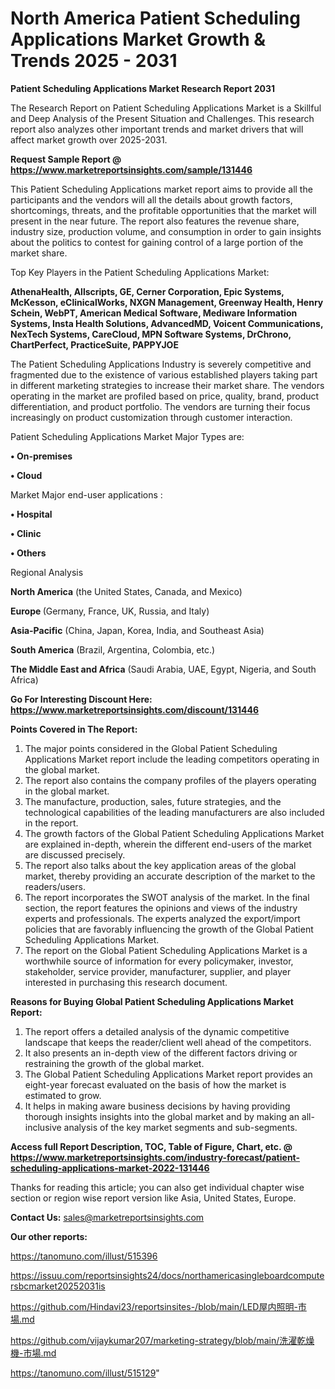 # North America Patient Scheduling Applications Market Growth & Trends 2025 - 2031

<strong>Patient Scheduling Applications Market Research Report 2031</strong>

The Research Report on Patient Scheduling Applications Market is a Skillful and Deep Analysis of the Present Situation and Challenges. This research report also analyzes other important trends and market drivers that will affect market growth over 2025-2031.

<strong>Request Sample Report @ <a href=https://www.marketreportsinsights.com/sample/131446>https://www.marketreportsinsights.com/sample/131446</a></strong>

This Patient Scheduling Applications market report aims to provide all the participants and the vendors will all the details about growth factors, shortcomings, threats, and the profitable opportunities that the market will present in the near future. The report also features the revenue share, industry size, production volume, and consumption in order to gain insights about the politics to contest for gaining control of a large portion of the market share.

Top Key Players in the Patient Scheduling Applications Market:

<strong>AthenaHealth, Allscripts, GE, Cerner Corporation, Epic Systems, McKesson, eClinicalWorks, NXGN Management, Greenway Health, Henry Schein, WebPT, American Medical Software, Mediware Information Systems, Insta Health Solutions, AdvancedMD, Voicent Communications, NexTech Systems, CareCloud, MPN Software Systems, DrChrono, ChartPerfect, PracticeSuite, PAPPYJOE</strong>

The Patient Scheduling Applications Industry is severely competitive and fragmented due to the existence of various established players taking part in different marketing strategies to increase their market share. The vendors operating in the market are profiled based on price, quality, brand, product differentiation, and product portfolio. The vendors are turning their focus increasingly on product customization through customer interaction.

Patient Scheduling Applications Market Major Types are:

<strong>• On-premises

• Cloud</strong>

Market Major end-user applications :

<strong>• Hospital

• Clinic

• Others</strong>

Regional Analysis

</u><strong><b>North America</b></strong> (the United States, Canada, and Mexico)

<strong><b>Europe </b></strong>(Germany, France, UK, Russia, and Italy)

<strong><b>Asia-Pacific</b></strong> (China, Japan, Korea, India, and Southeast Asia)

<strong><b>South America</b></strong> (Brazil, Argentina, Colombia, etc.)

<strong><b>The Middle East and Africa</b></strong> (Saudi Arabia, UAE, Egypt, Nigeria, and South Africa)

<strong>Go For Interesting Discount Here: <a href=https://www.marketreportsinsights.com/discount/131446>https://www.marketreportsinsights.com/discount/131446</a></strong>

<strong>Points Covered in The Report:</strong>
<ol>
  <li>The major points considered in the Global Patient Scheduling Applications Market report include the leading competitors operating in the global market.</li>
  <li>The report also contains the company profiles of the players operating in the global market.</li>
  <li>The manufacture, production, sales, future strategies, and the technological capabilities of the leading manufacturers are also included in the report.</li>
  <li>The growth factors of the Global Patient Scheduling Applications Market are explained in-depth, wherein the different end-users of the market are discussed precisely.</li>
  <li>The report also talks about the key application areas of the global market, thereby providing an accurate description of the market to the readers/users.</li>
  <li>The report incorporates the SWOT analysis of the market. In the final section, the report features the opinions and views of the industry experts and professionals. The experts analyzed the export/import policies that are favorably influencing the growth of the Global Patient Scheduling Applications Market.</li>
  <li>The report on the Global Patient Scheduling Applications Market is a worthwhile source of information for every policymaker, investor, stakeholder, service provider, manufacturer, supplier, and player interested in purchasing this research document.</li>
</ol>
<strong>Reasons for Buying Global Patient Scheduling Applications Market Report:</strong>

<ol>
  <li>The report offers a detailed analysis of the dynamic competitive landscape that keeps the reader/client well ahead of the competitors.</li>
  <li>It also presents an in-depth view of the different factors driving or restraining the growth of the global market.</li>
  <li>The Global Patient Scheduling Applications Market report provides an eight-year forecast evaluated on the basis of how the market is estimated to grow.</li>
  <li>It helps in making aware business decisions by having providing thorough insights insights into the global market and by making an all-inclusive analysis of the key market segments and sub-segments.</li>
</ol>
<strong>Access full Report Description, TOC, Table of Figure, Chart, etc. @ <a href=https://www.marketreportsinsights.com/industry-forecast/patient-scheduling-applications-market-2022-131446>https://www.marketreportsinsights.com/industry-forecast/patient-scheduling-applications-market-2022-131446</a></strong>


Thanks for reading this article; you can also get individual chapter wise section or region wise report version like Asia, United States, Europe.

<strong>Contact Us:</strong>
sales@marketreportsinsights.com

<strong>Our other reports:</strong>

<a href=https://tanomuno.com/illust/515396>https://tanomuno.com/illust/515396</a>

<a href=https://issuu.com/reportsinsights24/docs/northamericasingleboardcomputersbcmarket20252031is>https://issuu.com/reportsinsights24/docs/northamericasingleboardcomputersbcmarket20252031is</a>

<a href=https://github.com/Hindavi23/reportsinsites-/blob/main/LED屋内照明-市場.md>https://github.com/Hindavi23/reportsinsites-/blob/main/LED屋内照明-市場.md</a>

<a href=https://github.com/vijaykumar207/marketing-strategy/blob/main/洗濯乾燥機-市場.md>https://github.com/vijaykumar207/marketing-strategy/blob/main/洗濯乾燥機-市場.md</a>

<a href=https://tanomuno.com/illust/515129>https://tanomuno.com/illust/515129</a>"
